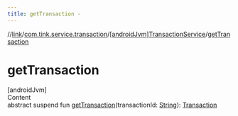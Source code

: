 ```yaml
---
title: getTransaction -
---
```

//[link](../../index.md)/[com.tink.service.transaction](../index.md)/[[androidJvm]TransactionService](index.md)/[getTransaction](get-transaction.md)



# getTransaction  
[androidJvm]  
Content  
abstract suspend fun [getTransaction](get-transaction.md)(transactionId: [String](https://kotlinlang.org/api/latest/jvm/stdlib/kotlin/-string/index.html)): [Transaction](../../com.tink.model.transaction/[android-jvm]-transaction/index.md)  



